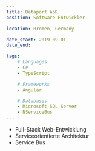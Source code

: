 ```yaml
---
title: Dataport AöR
position: Software-Entwickler

location: Bremen, Germany

date_start: 2019-09-01
date_end:

tags:
    # Languages
    - C#
    - TypeScript

    # Frameworks
    - Angular

    # Databases
    - Microsoft SQL Server
    - NServiceBus
---
```

* Full-Stack Web-Entwicklung
* Serviceorientierte Architektur
* Service Bus
